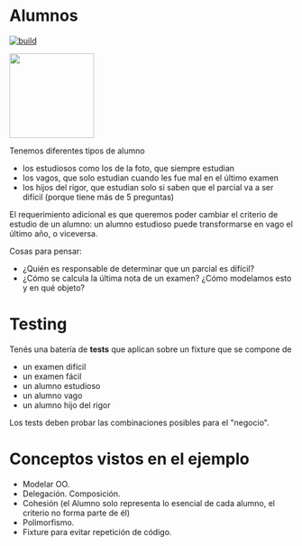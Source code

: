 # Alumnos
 
[![build](https://github.com/wollok/cohesionAlumnos/actions/workflows/ci.yml/badge.svg)](https://github.com/wollok/cohesionAlumnos/actions/workflows/ci.yml)

<img src="img/student.png" height="150" width="150">

Tenemos diferentes tipos de alumno
* los estudiosos como los de la foto, que siempre estudian
* los vagos, que solo estudian cuando les fue mal en el último examen
* los hijos del rigor, que estudian solo si saben que el parcial va a ser difícil (porque tiene más de 5 preguntas)

El requerimiento adicional es que queremos poder cambiar el criterio de estudio de un alumno: un alumno estudioso puede transformarse en vago el último año, o viceversa.

Cosas para pensar:

* ¿Quién es responsable de determinar que un parcial es difícil?
* ¿Cómo se calcula la última nota de un examen? ¿Cómo modelamos esto y en qué objeto?

# Testing
Tenés una batería de **tests** que aplican sobre un fixture que se compone de 

* un examen difícil
* un examen fácil
* un alumno estudioso
* un alumno vago
* un alumno hijo del rigor

Los tests deben probar las combinaciones posibles para el "negocio".

# Conceptos vistos en el ejemplo

* Modelar OO.
* Delegación. Composición.
* Cohesión (el Alumno solo representa lo esencial de cada alumno, el criterio no forma parte de él)
* Polimorfismo.
* Fixture para evitar repetición de código.



